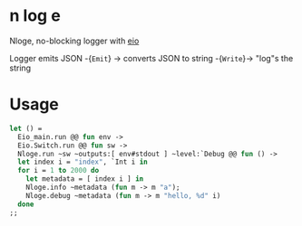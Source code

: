 n log e
===

Nloge, no-blocking logger with [eio](https://github.com/ocaml-multicore/eio)

Logger emits JSON -{`Emit`} -> converts JSON to string -{`Write`}-> "log"s the string

# Usage
```ocaml
let () =
  Eio_main.run @@ fun env ->
  Eio.Switch.run @@ fun sw ->
  Nloge.run ~sw ~outputs:[ env#stdout ] ~level:`Debug @@ fun () ->
  let index i = "index", `Int i in
  for i = 1 to 2000 do
    let metadata = [ index i ] in
    Nloge.info ~metadata (fun m -> m "a");
    Nloge.debug ~metadata (fun m -> m "hello, %d" i)
  done
;;
```
